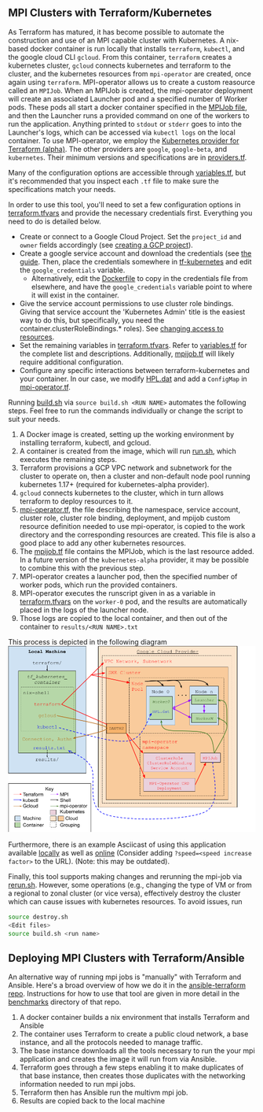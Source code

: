 MPI Clusters with Terraform/Kubernetes
--------------------------------------
As Terraform has matured, it has become possible to automate the construction and use of an MPI capable cluster with Kubernetes. A nix-based docker container is run locally that installs `terraform`, `kubectl`, and the google cloud CLI `gcloud`. From this container, `terraform` creates a kubernetes cluster, `gcloud` connects kubernetes and terraform to the cluster, and the kubernetes resources from `mpi-operator` are created, once again using `terraform`. 
MPI-operator allows us to create a custom reasource called an `MPIJob`. When an MPIJob is created, the mpi-operator deployment will create an associated Launcher pod and a specified number of Worker pods. These pods all start a docker container specified in the [MPIJob file](tf-kubernetes/staging/mpijob.tf), and then the Launcher runs a provided command on one of the workers to run the application. Anything printed to `stdout` or `stderr` goes to into the Launcher's logs, which can be accessed via `kubectl logs` on the local container.
To use MPI-operator, we employ the [Kubernetes provider for Terraform (alpha)](https://github.com/hashicorp/terraform-provider-kubernetes-alpha). The other providers are `google`, `google-beta`, and `kubernetes`. Their minimum versions and specifications are in [providers.tf](tf-kubernetes/providers.tf).

Many of the configuration options are accessible through [variables.tf](tf-kubernetes/variables.tf), but it's recommended that you inspect each `.tf` file to make sure the specifications match your needs.

In order to use this tool, you'll need to set a few configuration options in [terraform.tfvars](tf-kubernetes/terraform.tfvars) and provide the necessary credentials first. Everything you need to do is detailed below.
- Create or connect to a Google Cloud Project. Set the `project_id` and `owner` fields accordingly (see [creating a GCP project](https://developers.google.com/workspace/marketplace/create-gcp-project)).
- Create a google service account and download the credentials (see [the guide](https://cloud.google.com/iam/docs/creating-managing-service-account-keys#iam-service-account-keys-create-console). Then, place the credentials somewhere in [tf-kubernetes](tf-kubernetes) and edit the `google_credentials` variable.
  - Alternatively, edit the [Dockerfile](Dockerfile) to copy in the credentials file from elsewhere, and have the `google_credentials` variable point to where it will exist in the container.
- Give the service account permissions to use cluster role bindings. Giving that service account the 'Kubernetes Admin' title is the easiest way to do this, but specifically, you need the container.clusterRoleBindings.\* roles). See [changing access to resources](https://cloud.google.com/iam/docs/granting-changing-revoking-access).
- Set the remaining variables in [terraform.tfvars](tf-kubernetes/terraform.tfvars). Refer to [variables.tf](tf-kubernetes/variables.tf) for the complete list and descriptions. Additionally, [mpijob.tf](tf-kubernetes/staging/mpijob.tf) will likely require additional configuration.
- Configure any specific interactions between terraform-kubernetes and your container. In our case, we modify [HPL.dat](tf-kubernetes/HPL.dat) and add a `ConfigMap` in [mpi-operator.tf](staging/mpi-operator.tf).

Running [build.sh](nix/build.sh) via `source build.sh <RUN NAME>` automates the following steps. Feel free to run the commands individually or change the script to suit your needs.
1. A Docker image is created, setting up the working environment by installing terraform, kubectl, and gcloud.
2. A container is created from the image, which will run [run.sh](nix/run.sh), which executes the remaining steps.
3. Terraform provisions a GCP VPC network and subnetwork for the cluster to operate on, then a cluster and non-default node pool running kubernetes 1.17+ (required for kubernetes-alpha provider).
4. `gcloud` connects kubernetes to the cluster, which in turn allows terraform to deploy resources to it.
5. [mpi-operator.tf](tf-kubernetes/staging/mpi-operator.tf), the file describing the namespace, service account, cluster role, cluster role binding, deployment, and mpijob custom resource definition needed to use mpi-operator, is copied to the work directory and the corresponding resources are created. This file is also a good place to add any other kubernetes resources.
6. The [mpijob.tf](tf-kubernetes/staging/mpijb.tf) file contains the MPIJob, which is the last resource added. In a future version of the `kubernetes-alpha` provider, it may be possible to combine this with the previous step.
7. MPI-operator creates a launcher pod, then the specified number of worker pods, which run the provided containers.
8. MPI-operator executes the runscript given in as a variable in [terraform.tfvars](tf-kubernetes/terraform.tfvars) on the `worker-0` pod, and the results are automatically placed in the logs of the launcher node.
9. Those logs are copied to the local container, and then out of the container to `results/<RUN NAME>.txt`

This process is depicted in the following diagram
![Terraform-Kubernetes](Terraform-Kubernetes-Setup.png)

Furthermore, there is an example Asciicast of using this application available [locally](terraform-kubernetes.cast) as well as [online](https://asciinema.org/a/oQotgjY7fOL77xKGSLDZZP7Yc) (Consider adding `?speed=<speed increase factor>` to the URL). (Note: this may be outdated).

Finally, this tool supports making changes and rerunning the mpi-job via [rerun.sh](nix/rerun.sh). However, some operations (e.g., changing the type of VM or from a regional to zonal cluster (or vice versa), effectively destroy the cluster which can cause issues with kubernetes resources. To avoid issues, run
```bash
source destroy.sh
<Edit files>
source build.sh <run name>
```

Deploying MPI Clusters with Terraform/Ansible
---------------------------------------------
An alternative way of running mpi jobs is "manually" with Terraform and Ansible. Here's a broad overview of how we do it in the [ansible-terraform repo](https://github.com/federatedcloud/ansible-terraform). Instructions for how to use that tool are given in more detail in the [benchmarks](https://github.com/federatedcloud/ansible-terraform/benchmarks) directory of that repo.

1. A docker container builds a nix environment that installs Terraform and Ansible
2. The container uses Terraform to create a public cloud network, a base instance, and all the protocols needed to manage traffic.
3. The base instance downloads all the tools necessary to run the your mpi application and creates the image it will run from via Ansible.
4. Terraform goes through a few steps enabling it to make duplicates of that base instance, then creates those duplicates with the networking information needed to run mpi jobs.
5. Terraform then has Ansible run the multivm mpi job.
6. Results are copied back to the local machine
